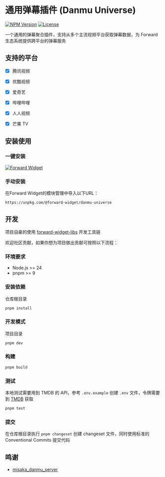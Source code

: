 # 通用弹幕插件 (Danmu Universe)

[![NPM Version](https://img.shields.io/npm/v/@forward-widget/danmu-universe)](https://www.npmjs.com/package/@forward-widget/danmu-universe)
[![License](https://img.shields.io/npm/l/@forward-widget/danmu-universe)](https://github.com/baranwang/forward-widgets)

一个通用的弹幕聚合插件，支持从多个主流视频平台获取弹幕数据，为 Forward 生态系统提供跨平台的弹幕服务

## 支持的平台

- [x] 腾讯视频
- [x] 优酷视频
- [x] 爱奇艺
- [x] 哔哩哔哩
- [x] 人人视频
- [x] 芒果 TV


## 安装使用

### 一键安装

[![Forward Widget](https://img.shields.io/badge/dynamic/json?url=http%3A%2F%2Funpkg.com%2F%40forward-widget%2Fdanmu-universe%2Fpackage.json&query=%24.version&prefix=%E9%80%9A%E7%94%A8%E5%BC%B9%E5%B9%95%20v&style=flat-square&label=Forward%20Widget&labelColor=black)](https://gocy.pages.dev/#forward://widget?url=https%3A%2F%2Funpkg.com%2F%40forward-widget%2Fdanmu-universe)

### 手动安装

在Forward Widget的模块管理中导入以下URL：

```
https://unpkg.com/@forward-widget/danmu-universe
```


## 开发

项目自豪的使用 [forward-widget-libs](https://github.com/baranwang/forward-widget-libs) 开发工具链

欢迎社区贡献，如果你想为项目做出贡献可按照以下流程：

### 环境要求

- Node.js >= 24
- pnpm >= 9

### 安装依赖

仓库根目录

```bash
pnpm install
```

### 开发模式

项目目录

```bash
pnpm dev
```

### 构建

```bash
pnpm build
```

### 测试

本地测试需要用到 TMDB 的 API，参考  `.env.example` 创建 `.env` 文件，令牌需要到 [TMDB](https://www.themoviedb.org/settings/api) 获取

```bash
pnpm test
```

### 提交

在仓库根目录执行 `pnpm changeset` 创建 changeset 文件，同时使用标准的 Conventional Commits 提交代码

## 鸣谢

- [misaka_danmu_server](https://github.com/l429609201/misaka_danmu_server)